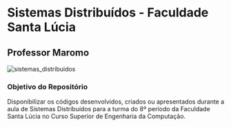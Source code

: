 # Sistemas Distribuídos - Faculdade Santa Lúcia

## Professor Maromo
![sistemas_distribuidos](https://user-images.githubusercontent.com/9035218/90016555-8c89ff00-dc80-11ea-9706-1cdddafeeab6.png)

### Objetivo do Repositório

Disponibilizar os códigos desenvolvidos, criados ou apresentados durante a aula de Sistemas Distribuídos para a turma do 8º período da Faculdade Santa Lúcia no Curso Superior de Engenharia da Computação.
